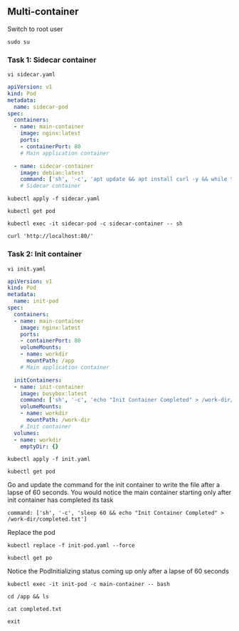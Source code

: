 ## Multi-container
Switch to root user
```
sudo su
```
### Task 1: Sidecar container
```
vi sidecar.yaml
```
```yaml
apiVersion: v1
kind: Pod
metadata:
  name: sidecar-pod
spec:
  containers:
  - name: main-container
    image: nginx:latest
    ports:
    - containerPort: 80
    # Main application container

  - name: sidecar-container
    image: debian:latest
    command: ['sh', '-c', 'apt update && apt install curl -y && while true; do echo "Sidecar Running"; sleep 10; done']
    # Sidecar container
```
```	
kubectl apply -f sidecar.yaml
```
```
kubectl get pod
```
```
kubectl exec -it sidecar-pod -c sidecar-container -- sh
```
``` 
curl 'http://localhost:80/'
```


### Task 2: Init container
```
vi init.yaml
```
```yaml
apiVersion: v1
kind: Pod
metadata:
  name: init-pod
spec:
  containers:
  - name: main-container
    image: nginx:latest
    ports:
    - containerPort: 80
    volumeMounts:
    - name: workdir
      mountPath: /app
    # Main application container

  initContainers:
  - name: init-container
    image: busybox:latest
    command: ['sh', '-c', 'echo "Init Container Completed" > /work-dir/completed.txt']
    volumeMounts:
    - name: workdir
      mountPath: /work-dir
    # Init container
  volumes:
  - name: workdir
    emptyDir: {}

```
```	
kubectl apply -f init.yaml
```
```
kubectl get pod
```


Go and update the command for the init container to write the file after a lapse of 60 seconds. You would notice the main container starting only after init container has completed its task
```
command: ['sh', '-c', 'sleep 60 && echo "Init Container Completed" > /work-dir/completed.txt']
```
Replace the pod
```
kubectl replace -f init-pod.yaml --force
```
```
kubectl get po
```
Notice the PodInitializing status coming up only after a lapse of 60 seconds 

```
kubectl exec -it init-pod -c main-container -- bash
```
```
cd /app && ls
```
```
cat completed.txt
```
```
exit
```


